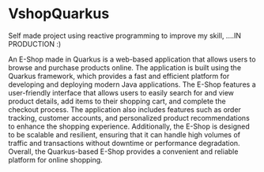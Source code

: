 # VshopQuarkus

Self made project using reactive programming to improve my skill, ....IN PRODUCTION :)

An E-Shop made in Quarkus is a web-based application that allows users to browse and purchase products online. The application is built using the Quarkus framework, which provides a fast and efficient platform for developing and deploying modern Java applications. The E-Shop features a user-friendly interface that allows users to easily search for and view product details, add items to their shopping cart, and complete the checkout process. The application also includes features such as order tracking, customer accounts, and personalized product recommendations to enhance the shopping experience. Additionally, the E-Shop is designed to be scalable and resilient, ensuring that it can handle high volumes of traffic and transactions without downtime or performance degradation. Overall, the Quarkus-based E-Shop provides a convenient and reliable platform for online shopping.
